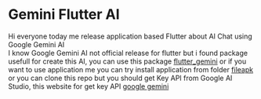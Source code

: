 # Gemini Flutter AI

Hi everyone today me release application based Flutter about AI Chat using Google Gemini AI
<br>
I know Google Gemini AI not official release for flutter but i found package usefull for create this AI, you can use this package
[flutter_gemini](https://pub.dev/packages/flutter_gemini#getting-started) or if you want to use application me you can try install application from folder [fileapk](https://github.com/SatriaAkbarRizki/gemini_flutter_ai/tree/main/fileapk) or you can clone this repo but you should get Key API from Google AI Studio, this website for get key API [google gemini](https://makersuite.google.com/app/apikey)
